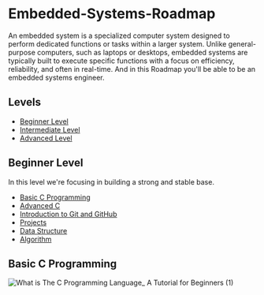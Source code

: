 
# Embedded-Systems-Roadmap

An embedded system is a specialized computer system designed to perform dedicated functions or tasks within a larger system. Unlike general-purpose computers, such as laptops or desktops, embedded systems are typically built to execute specific functions with a focus on efficiency, reliability, and often in real-time. And in this Roadmap you'll be able to be an embedded systems engineer.



## Levels

- [Beginner Level](#BeginnerLevel)
- [Intermediate Level](#IntermediateLevel)
- [Advanced Level](#AdvancedLevel)

## Beginner Level

In this level we're focusing in building a strong and stable base.

- [Basic C Programming](#c-programming)
- [Advanced C](#advanced-c)
- [Introduction to Git and GitHub](#introduction-to-git-and-github)
- [Projects](#projects)
- [Data Structure](#data-structure)
- [Algorithm](#algorithm) 


## Basic C Programming
![What is The C Programming Language_ A Tutorial for Beginners (1)](https://user-images.githubusercontent.com/82379828/199721371-fd5ccd38-1b7c-4ef9-88fc-7c490c37f948.png)

